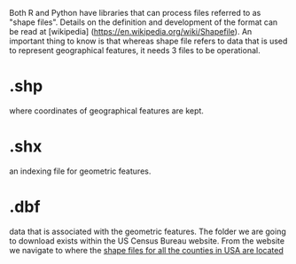 Both R and Python have libraries that can process files referred to as "shape files". Details on the definition and development of the format can be read at [wikipedia] (https://en.wikipedia.org/wiki/Shapefile). An important thing to know is that whereas shape file refers to data that is used to represent geographical features, it needs 3 files to be operational.
# .shp 
where coordinates of geographical features are kept.
# .shx
an indexing file for geometric features.
# .dbf
data that is associated with the geometric features.
The folder we are going to download exists within the US Census Bureau website. From the website we navigate to where the 
[shape files for all the counties in USA are located](https://www2.census.gov/geo/tiger/TIGER2021/COUNTY/)

